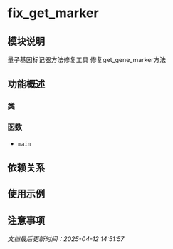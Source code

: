 # fix_get_marker

## 模块说明
量子基因标记器方法修复工具
修复get_gene_marker方法

## 功能概述

### 类


### 函数

- `main`

## 依赖关系

## 使用示例

## 注意事项

*文档最后更新时间：2025-04-12 14:51:57*